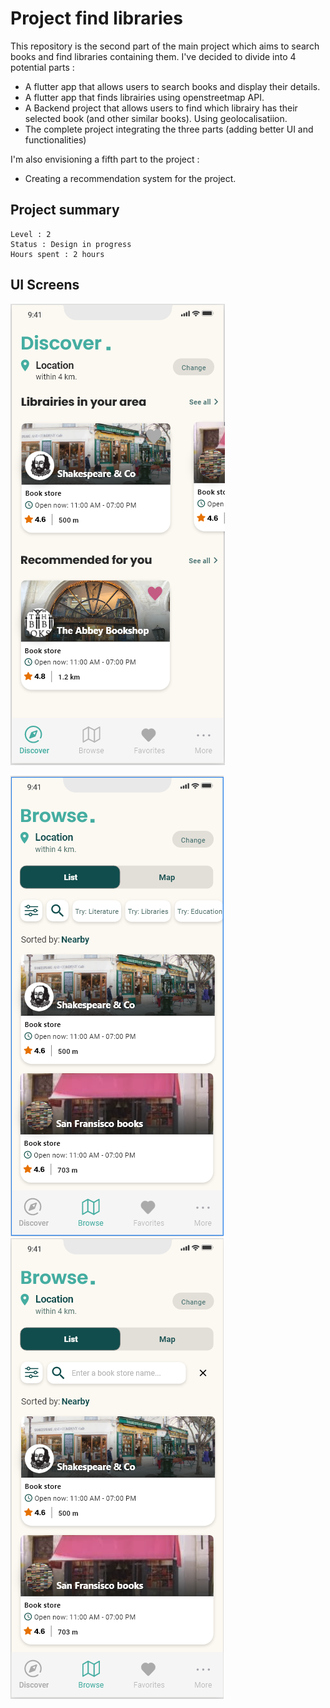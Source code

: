 # Project find libraries
This repository is the second part of the main project which aims to search books and find libraries containing them. I've decided to divide into 4 potential parts : 
- A flutter app that allows users to search books and display their details. 
- A flutter app that finds librairies using openstreetmap API.
- A Backend project that allows users to find which librairy has their selected book (and other similar books). Using geolocalisatiion.
- The complete project integrating the three parts (adding better UI and functionalities)

I'm also envisioning a fifth part to the project :
- Creating a recommendation system for the project.


## Project summary

``` 
Level : 2
Status : Design in progress
Hours spent : 2 hours 
```


## UI Screens

![Discover Screen](Screens/Discover_Screen.PNG)


![Browse Screen](Screens/Browse_Screen_1.PNG)  ![Browse Screen 2](Screens/Browse_Screen_2.PNG)
